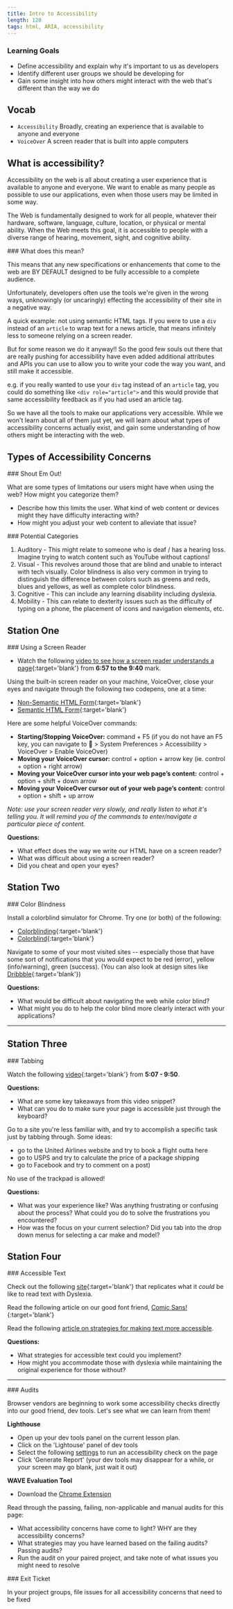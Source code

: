 ```yaml
---
title: Intro to Accessibility
length: 120
tags: html, ARIA, accessibility
---
```


### Learning Goals

* Define accessibility and explain why it's important to us as developers
* Identify different user groups we should be developing for
* Gain some insight into how others might interact with the web that's different than the way we do

## Vocab

- `Accessibility` Broadly, creating an experience that is available to anyone and everyone
- `VoiceOver` A screen reader that is built into apple computers

##  What is accessibility?

Accessibility on the web is all about creating a user experience that is available to anyone and everyone. We want to enable as many people as possible to use our applications, even when those users may be limited in some way.

The Web is fundamentally designed to work for all people, whatever their hardware, software, language, culture, location, or physical or mental ability. When the Web meets this goal, it is accessible to people with a diverse range of hearing, movement, sight, and cognitive ability.

<section class="note">
### What does this mean?

This means that any new specifications or enhancements that come to the web are BY DEFAULT designed to be fully accessible to a complete audience.
</section>

Unfortunately, developers often use the tools we're given in the wrong ways, unknowingly (or uncaringly) effecting the accessibility of their site in a negative way.

A quick example: not using semantic HTML tags. If you were to use a `div` instead of an `article` to wrap text for a news article, that means infinitely less to someone relying on a screen reader.

But for some reason we do it anyway!! So the good few souls out there that are really pushing for accessibility have even added additional attributes and APIs you can use to allow you to write your code the way you want, and still make it accessible.

e.g. if you really wanted to use your `div` tag instead of an `article` tag, you could do something like `<div role="article">` and this would provide that same accessibility feedback as if you had used an article tag.

So we have all the tools to make our applications very accessible. While we won't learn about all of them just yet, we will learn about what types of accessibility concerns actually exist, and gain some understanding of how others might be interacting with the web.

## Types of Accessibility Concerns



<section class="call-to-action">
### Shout Em Out!

What are some types of limitations our users might have when using the web?  How might you categorize them?

* Describe how this limits the user.  What kind of web content or devices might they have difficulty interacting with?
* How might you adjust your web content to alleviate that issue?
</section>

<section class="answer">
### Potential Categories  

1. Auditory - This might relate to someone who is deaf / has a hearing loss.  Imagine trying to watch content such as YouTube without captions!
2. Visual - This revolves around those that are blind and unable to interact with tech visually.  Color blindness is also very common in trying to distinguish the difference between colors such as greens and reds, blues and yellows, as well as complete color blindness.
3. Cognitive - This can include any learning disability including dyslexia.
4. Mobility - This can relate to dexterity issues such as the difficulty of typing on a phone, the placement of icons and navigation elements, etc.  
</section>

## Station One

<section class="call-to-action">
### Using a Screen Reader

* Watch the following [video to see how a screen reader understands a page](https://youtu.be/qdB8SRhqvFc?t=417){:target='blank'} from **6:57 to the 9:40** mark.

Using the built-in screen reader on your machine, VoiceOver, close your eyes and navigate through the following two codepens, one at a time:

* [Non-Semantic HTML Form](https://codepen.io/damwhit/full/JZmeqQ){:target='blank'}
* [Semantic HTML Form](https://codepen.io/damwhit/full/WyaMaQ){:target='blank'}

Here are some helpful VoiceOver commands:

* **Starting/Stopping VoiceOver:** command + F5 (if you do not have an F5 key, you can navigate to  > System Preferences > Accessibility > VoiceOver > Enable VoiceOver)
* **Moving your VoiceOver cursor:** control + option + arrow key (ie. control + option + right arrow)
* **Moving your VoiceOver cursor into your web page’s content:** control + option + shift + down arrow
* **Moving your VoiceOver cursor out of your web page’s content:** control + option + shift + up arrow

*Note: use your screen reader very slowly, and really listen to what it's telling you. It will remind you of the commands to enter/navigate a particular piece of content.*

**Questions:**
* What effect does the way we write our HTML have on a screen reader?
* What was difficult about using a screen reader?
* Did you cheat and open your eyes?
</section>

## Station Two


<section class="call-to-action">
### Color Blindness
 
Install a colorblind simulator for Chrome. Try one (or both) of the following:

* [Colorblinding](https://chrome.google.com/webstore/detail/colorblinding/dgbgleaofjainknadoffbjkclicbbgaa/related?hl=en){:target='blank'}
* [Colorblind](https://chrome.google.com/webstore/detail/colorblind-dalton-for-goo/afcafnelafcgjinkaeohkalmfececool/related?hl=en){:target='blank'}

Navigate to some of your most visited sites -- especially those that have some sort of notifications that you would expect to be red (error), yellow (info/warning), green (success). (You can also look at design sites like [Dribbble](https://www.dribbble.com){:target='blank'})

**Questions:**
* What would be difficult about navigating the web while color blind?
* What might you do to help the color blind more clearly interact with your applications?
</section>



----------------------------------------------



## Station Three

<section class="call-to-action">
### Tabbing

Watch the following [video](https://youtu.be/hKIQkgPVXH4?t=307){:target='blank'} from **5:07 - 9:50**.

**Questions:**
* What are some key takeaways from this video snippet?
* What can you do to make sure your page is accessible just through the keyboard?

Go to a site you're less familiar with, and try to accomplish a specific task just by tabbing through. Some ideas:

* go to the United Airlines website and try to book a flight outta here
* go to USPS and try to calculate the price of a package shipping
* go to Facebook and try to comment on a post)

No use of the trackpad is allowed!

**Questions:**
* What was your experience like? Was anything frustrating or confusing about the process? What could you do to solve the frustrations you encountered?
* How was the focus on your current selection? Did you tab into the drop down menus for selecting a car make and model?
</section>

## Station Four

<section class="call-to-action">
### Accessible Text

Check out the following [site](http://geon.github.io/programming/2016/03/03/dsxyliea){:target='blank'} that replicates what it *could* be like to read text with Dyslexia. 

Read the following article on our good font friend, [Comic Sans!](https://www.thecut.com/2017/03/the-reason-comic-sans-is-a-public-good.html){:target='blank'}

Read the following [article on strategies for making text more accessible]( https://www.makeuseof.com/tag/reading-web-dyslexia-heres-make-easier/).

**Questions:**
* What strategies for accessible text could you implement?
* How might you accommodate those with dyslexia while maintaining the original experience for those without?
</section>




----------------------------------------------


<section class="call-to-action">
### Audits 

Browser vendors are beginning to work some accessibility checks directly into our good friend, dev tools. Let's see what we can learn from them! 

**Lighthouse**
* Open up your dev tools panel on the current lesson plan.
* Click on the 'Lightouse' panel of dev tools
* Select the following [settings](https://imgur.com/QMMFc0R) to run an accessibility check on the page
* Click 'Generate Report' (your dev tools may disappear for a while, or your screen may go blank, just wait it out)

**WAVE Evaluation Tool**
* Download the [Chrome Extension](https://chrome.google.com/webstore/detail/wave-evaluation-tool/jbbplnpkjmmeebjpijfedlgcdilocofh?hl=en-US)

Read through the passing, failing, non-applicable and manual audits for this page:
* What accessibility concerns have come to light? WHY are they accessibility concerns?
* What strategies may you have learned based on the failing audits? Passing audits?
* Run the audit on your paired project, and take note of what issues you might need to resolve
</section>

<section class="checks-for-understanding">
### Exit Ticket

In your project groups, file issues for all accessibility concerns that need to be fixed 
</section>